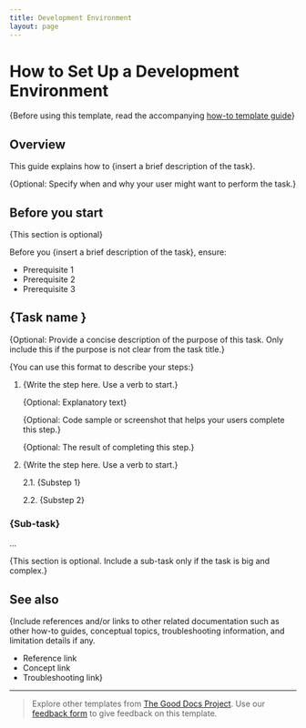 ```yaml
---
title: Development Environment
layout: page
---
```


# How to Set Up a Development Environment

 {Before using this template, read the accompanying [how-to template guide](about-how-to.md)}

## Overview

This guide explains how to {insert a brief description of the task}.

{Optional: Specify when and why your user might want to perform the task.}

## Before you start

{This section is optional}

Before you {insert a brief description of the task}, ensure:

- Prerequisite 1
- Prerequisite 2
- Prerequisite 3

## {Task name }

{Optional: Provide a concise description of the purpose of this task. Only include this if the purpose is not clear from the task title.}

{You can use this format to describe your steps:}

1. {Write the step here. Use a verb to start.}

    {Optional: Explanatory text}

    {Optional: Code sample or screenshot that helps your users complete this step.}

    {Optional: The result of completing this step.}

2. {Write the step here. Use a verb to start.}

    2.1. {Substep 1}

    2.2. {Substep 2}

### {Sub-task}
...

{This section is optional. Include a sub-task only if the task is big and complex.}

## See also

{Include references and/or links to other related documentation such as other how-to guides, conceptual topics, troubleshooting information, and limitation details if any.

- Reference link
- Concept link
- Troubleshooting link}

---

> Explore other templates from [The Good Docs Project](https://thegooddocsproject.dev/). Use our [feedback form](https://thegooddocsproject.dev/feedback/?template=How%20to) to give feedback on this template.
